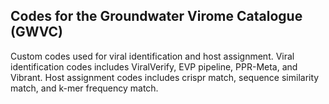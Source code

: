 ## Codes for the Groundwater Virome Catalogue (GWVC)
Custom codes used for viral identification and host assignment.
Viral identification codes includes ViralVerify, EVP pipeline, PPR-Meta, and Vibrant.
Host assignment codes includes crispr match, sequence similarity match, and k-mer frequency match.
